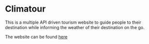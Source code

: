 # Climatour
This is a multiple API driven tourism website to guide people to their destination while informing the weather of their 
destination on the go.

The website can be found [here](https://people.rit.edu/ss4192/646/project1/home.html)
